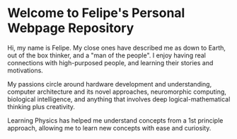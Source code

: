 # Welcome to Felipe's Personal Webpage Repository

  Hi, my name is Felipe. My close ones have described me as down to Earth, out of the box thinker, and a "man of the people".
I enjoy having real connections with high-purposed people, and learning their stories and motivations.

My passions circle around hardware development and understanding, computer architecture and its novel approaches,
neuromorphic computing, biological intelligence, and anything that involves deep logical-mathematical thinking plus creativity.

Learning Physics has helped me understand concepts from a 1st principle approach, allowing me to learn new concepts
with ease and curiosity.
